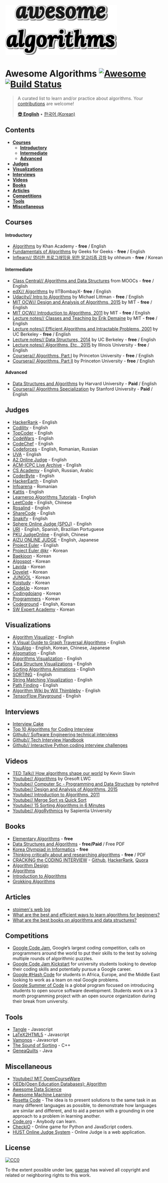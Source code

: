 ![awesome-algorithms](awesome-algorithms.png)

# Awesome Algorithms [![Awesome](https://awesome.re/badge.svg)](https://awesome.re) [![Build Status](https://travis-ci.org/gaerae/awesome-algorithms.svg?branch=master)](https://travis-ci.org/gaerae/awesome-algorithms)
> A curated list to learn and/or practice about algorithms. Your [contributions](https://github.com/gaerae/awesome-algorithms/blob/master/contributing.md) are welcome!
>
> **[😎 English](readme-en.md)** • [한국어 (Korean)](readme-ko.md)

## Contents
- **[Courses](#courses)**
  - **[Introductory](#introductory)**
  - **[Intermediate](#intermediate)**
  - **[Advanced](#advanced)**
- **[Judges](#judges)**
- **[Visualizations](#visualizations)**
- **[Interviews](#interviews)**
- **[Videos](#videos)**
- **[Books](#books)**
- **[Articles](#articles)**
- **[Competitions](#competitions)**
- **[Tools](#tools)**
- **[Miscellaneous](#miscellaneous)**

## Courses
#### Introductory
- [Algorithms](https://www.khanacademy.org/computing/computer-science/algorithms) by Khan Academy - **free** / English
- [Fundamentals of Algorithms](http://www.geeksforgeeks.org/fundamentals-of-algorithms) by Geeks for Geeks - **free** / English
- [Inflearn// 영리한 프로그래밍을 위한 알고리즘 강좌](https://www.inflearn.com/course/%EC%95%8C%EA%B3%A0%EB%A6%AC%EC%A6%98-%EA%B0%95%EC%A2%8C) by ohheum - **free** / Korean

#### Intermediate
- [Class Central// Algorithms and Data Structures](https://www.class-central.com/subject/algorithms-and-data-structures) from MOOCs - **free** / English
- [edX// Algorithms](https://www.edx.org/course/algorithms) by IITBombayX- **free** / English
- [Udacity// Intro to Algorithms](https://www.udacity.com/course/intro-to-algorithms--cs215) by Michael Littman - **free** / English
- [MIT OCW// Design and Analysis of Algorithms, 2015](https://ocw.mit.edu/courses/electrical-engineering-and-computer-science/6-046j-design-and-analysis-of-algorithms-spring-2015) by MIT - **free** / English
- [MIT OCW// Introduction to Algorithms, 2011](https://ocw.mit.edu/courses/electrical-engineering-and-computer-science/6-006-introduction-to-algorithms-fall-2011) by MIT - **free** / English
- [Lecture notes// Classes and Teaching by Erik Demaine](http://erikdemaine.org/classes) by MIT - **free** / English
- [Lecture notes// Efficient Algorithms and Intractable Problems, 2001](https://people.eecs.berkeley.edu/~jrs/170/) by UC Berkeley - **free** / English
- [Lecture notes// Data Structures, 2014](https://people.eecs.berkeley.edu/~jrs/61b/) by UC Berkeley - **free** / English
- [Lecture notes// Algorithms, Etc., 2015](https://people.eecs.berkeley.edu/~jrs/61b/) by Illinois University - **free** / English
- [Coursera// Algorithms, Part I](https://www.coursera.org/learn/algorithms-part1) by Princeton University - **free** / English
- [Coursera// Algorithms, Part II](https://www.coursera.org/learn/algorithms-part2) by Princeton University - **free** / English

#### Advanced
- [Data Structures and Algorithms](http://online-learning.harvard.edu/course/data-structures-and-algorithms) by Harvard University - **Paid** / English
- [Coursera// Algorithms Specialization](https://www.coursera.org/specializations/algorithms) by Stanford University - **Paid** / English

## Judges
- [HackerRank](https://www.hackerrank.com/domains/algorithms) - English
- [Codility](https://app.codility.com/programmers) - English
- [TopCoder](https://www.topcoder.com) - English
- [CodeWars](http://www.codewars.com) - English
- [CodeChef](https://www.codechef.com) - English
- [Codeforces](http://codeforces.com) - English, Romanian, Russian
- [UVA](https://uva.onlinejudge.org) - English
- [A2 Online Judge](https://a2oj.com) - English
- [ACM-ICPC Live Archive](https://icpcarchive.ecs.baylor.edu) - English
- [CS Academy](https://csacademy.com) - English, Russian, Arabic
- [CoderByte](https://coderbyte.com/course/learn-data-structures-and-algorithms) - English
- [HackerEarth](https://www.hackerearth.com) - English
- [Infoarena](http://www.infoarena.ro) - Romanian
- [Kattis](https://open.kattis.com) - English
- [Learneroo Algorithms Tutorials](https://www.learneroo.com/subjects/8) - English
- [LeetCode](https://leetcode.com/problemset/algorithms) - English, Chinese
- [Rosalind](http://rosalind.info/problems/locations) - English
- [ShareCode](https://sharecode.io) - English
- [Snakify](https://snakify.org) - English
- [Sphere Online Judge (SPOJ)](http://www.spoj.com) - English
- [URI](https://www.urionlinejudge.com.br) - English, Spanish, Brazilian Portuguese
- [PKU JudgeOnline](http://poj.org) - English, Chinese
- [AIZU ONLINE JUDGE](http://judge.u-aizu.ac.jp/onlinejudge) - English, Japanese
- [Project Euler](https://projecteuler.net) - English
- [Project Euler @kr](http://euler.synap.co.kr) - Korean
- [Baekjoon](https://www.acmicpc.net) - Korean
- [Algospot](https://algospot.com) - Korean
- [Lavida](http://judge.lavida.us) - Korean
- [Dovelet](http://www.dovelet.com) - Korean
- [JUNGOL](http://www.jungol.co.kr) - Korean
- [Koistudy](http://koistudy.net) - Korean
- [CodeUp](http://codeup.kr) - Korean
- [Codingdojang](http://codingdojang.com) - Korean
- [Programmers](https://programmers.co.kr/learn/challenges) - Korean
- [Codeground](https://www.codeground.org) - English, Korean
- [SW Expert Academy](https://www.swexpertacademy.com) - Korean

## Visualizations
- [Algorithm Visualizer](http://algo-visualizer.jasonpark.me) - English
- [A Visual Guide to Graph Traversal Algorithms](https://workshape.github.io/visual-graph-algorithms/) - English
- [VisuAlgo](https://visualgo.net) - English, Korean, Chinese, Japanese
- [Algomation](http://www.algomation.com) - English
- [Algorithms Visualization](http://bost.ocks.org/mike/algorithms/) - English
- [Data Structure Visualizations](https://www.cs.usfca.edu/~galles/visualization/Algorithms.html) - English
- [Sorting Algorithms Animations](https://www.toptal.com/developers/sorting-algorithms) - English
- [SORTING](http://sorting.at) - English
- [String Matching Visualization](http://whocouldthat.be/visualizing-string-matching) - English
- [Path Finding](https://qiao.github.io/PathFinding.js/visual/) - English
- [Algorithm Wiki by Will Thimbleby](http://will.thimbleby.net/algorithms) - English
- [TensorFlow Playground](http://playground.tensorflow.org) - English

## Interviews
- [Interview Cake](https://www.interviewcake.com)
- [Top 10 Algorithms for Coding Interview](https://www.programcreek.com/2012/11/top-10-algorithms-for-coding-interview)
- [Github// Software Engineering technical interviews](https://github.com/kdn251/interviews)
- [Github// Tech Interview Handbook](https://github.com/yangshun/tech-interview-handbook)
- [Github// Interactive Python coding interview challenges](https://github.com/donnemartin/interactive-coding-challenges)

## Videos
- [TED Talk// How algorithms shape our world](https://www.ted.com/talks/kevin_slavin_how_algorithms_shape_our_world) by Kevin Slavin
- [Youtube// Algorithms](https://www.youtube.com/playlist?list=PL01A89F4E9E5F3ADE) by Oresoft LWC
- [Youtube// Computer Sc - Programming and Data Structure](https://www.youtube.com/playlist?list=PLD9781AC5EBC9FA16) by nptelhrd
- [Youtube// Design and Analysis of Algorithms, 2015](https://www.youtube.com/playlist?list=PLUl4u3cNGP6317WaSNfmCvGym2ucw3oGp)
- [Youtube// Introduction to Algorithms, 2011](https://www.youtube.com/playlist?list=PLUl4u3cNGP61Oq3tWYp6V_F-5jb5L2iHb)
- [Youtube// Merge Sort vs Quick Sort](https://youtu.be/es2T6KY45cA)
- [Youtube// 15 Sorting Algorithms in 6 Minutes](https://youtu.be/kPRA0W1kECg)
- [Youtube// AlgoRythmics](https://www.youtube.com/user/AlgoRythmics/videos) by Sapientia University

## Books
- [Elementary Algorithms](https://github.com/liuxinyu95/AlgoXY) - **free**
- [Data Structures and Algorithms](https://people.mpi-inf.mpg.de/~mehlhorn/Toolbox.html) - **free/Paid** / Free PDF
- [Korea Olympiad in Informatics](https://www.digitalculture.or.kr/koi/StudyBook.do) - **free**
- [Thinking critically about and researching algorithms](http://futuredata.stanford.edu/classes/cs345s/handouts/kitchin.pdf) - **free** / PDF
- [CRACKING the CODING INTERVIEW](http://www.crackingthecodinginterview.com) - [Github](https://github.com/careercup/CtCI-6th-Edition), [HackerRank](https://www.hackerrank.com/domains/tutorials/cracking-the-coding-interview), [Quora](https://www.quora.com/profile/Gayle-Laakmann-McDowell)
- [Algorithm Design](https://www.pearsonhighered.com/program/Kleinberg-Algorithm-Design/PGM319216.html)
- [Algorithms](http://algs4.cs.princeton.edu/home/)
- [Introduction to Algorithms](http://mitpress.mit.edu/books/introduction-algorithms)
- [Grokking Algorithms](http://www.manning.com/bhargava)

## Articles
- [stoimen's web log](http://www.stoimen.com/blog/category/algorithms)
- [What are the best and efficient ways to learn algorithms for beginners?](https://www.quora.com/What-are-the-best-and-efficient-ways-to-learn-algorithms-for-beginners)
- [What are the best books on algorithms and data structures?](https://www.quora.com/What-are-the-best-books-on-algorithms-and-data-structures)

## Competitions
- [Google Code Jam](https://code.google.com/codejam), Google’s largest coding competition, calls on programmers around the world to put their skills to the test by solving multiple rounds of algorithmic puzzles.
- [Google Code Jam Kickstart](https://code.google.com/codejam/kickstart) for university students looking to develop their coding skills and potentially pursue a Google career.
- [Google #Hash Code](https://hashcode.withgoogle.com) for students in Africa, Europe, and the Middle East looking to work as a team on real Google problems.
- [Google Summer of Code](https://summerofcode.withgoogle.com) is a global program focused on introducing students to open source software development. Students work on a 3 month programming project with an open source organization during their break from university.

## Tools
- [Tangle](https://github.com/enjalot/algovis) - Javascript
- [LaTeX2HTML5](http://latex2html5.com) - Javascript
- [Vamonos](http://rosulek.github.io/vamonos) - Javascript
- [The Sound of Sorting](http://panthema.net/2013/sound-of-sorting) - C++
- [GeneaQuilts](http://www.aviz.fr/geneaquilts) - Java

## Miscellaneous
- [Youtube// MIT OpenCourseWare](https://www.youtube.com/user/MIT/playlists)
- [OEDb(Open Education Databases): Algorithm](http://oedb.org/open/search-results/?search-term=algorithm)
- [Awesome Data Science](https://github.com/bulutyazilim/awesome-datascience)
- [Awesome Machine Learning](https://github.com/josephmisiti/awesome-machine-learning)
- [Rosetta Code](http://rosettacode.org/wiki/Rosetta_Code) - The idea is to present solutions to the same task in as many different languages as possible, to demonstrate how languages are similar and different, and to aid a person with a grounding in one approach to a problem in learning another.
- [Code.org](https://code.org) - Anybody can learn.
- [CheckiO](https://checkio.org) - Online game for Python and JavaScript coders.
- [HUST Online Judge System](https://github.com/freefcw/hustoj-neo) - Online Judge is a web application.
 
## License
[![CC0](http://mirrors.creativecommons.org/presskit/buttons/88x31/svg/cc-zero.svg)](https://creativecommons.org/publicdomain/zero/1.0/)

To the extent possible under law, [gaerae](https://github.com/gaerae) has waived all copyright and related or neighboring rights to this work.
